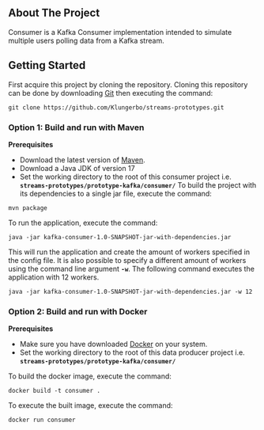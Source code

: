 ## About The Project
Consumer is a Kafka Consumer implementation intended to simulate multiple users polling data from a Kafka stream.
## Getting Started
First acquire this project by cloning the repository. Cloning this repository can be done by downloading [Git](https://git-scm.com/) then executing the command:
```
git clone https://github.com/Klungerbo/streams-prototypes.git
```
### Option 1: Build and run with Maven
**Prerequisites**
* Download the latest version of [Maven](https://maven.apache.org/).
* Download a Java JDK of version 17
* Set the working directory to the root of this consumer project i.e. **`streams-prototypes/prototype-kafka/consumer/`**
  To build the project with its dependencies to a single jar file, execute the command:
```
mvn package
```
To run the application, execute the command:
```
java -jar kafka-consumer-1.0-SNAPSHOT-jar-with-dependencies.jar
```
This will run the application and create the amount of workers specified in the config file.
It is also possible to specify a different amount of workers using the command line argument **`-w`**. The following
command executes the application with 12 workers.
```
java -jar kafka-consumer-1.0-SNAPSHOT-jar-with-dependencies.jar -w 12
```
### Option 2: Build and run with Docker
**Prerequisites**
* Make sure you have downloaded [Docker](https://www.docker.com/) on your system.
* Set the working directory to the root of this data producer project i.e. **`streams-prototypes/prototype-kafka/consumer/`**

To build the docker image, execute the command:
```
docker build -t consumer .
```

To execute the built image, execute the command:
```
docker run consumer 
```
